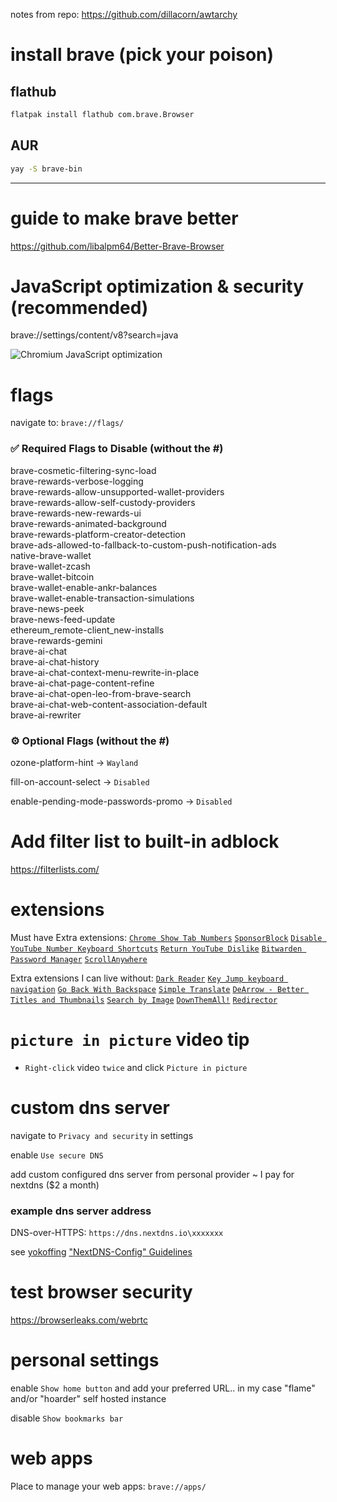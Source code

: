 notes from repo: https://github.com/dillacorn/awtarchy

# install brave (pick your poison)
## flathub
```sh
flatpak install flathub com.brave.Browser
```
## AUR
```sh
yay -S brave-bin
```
---

# guide to make brave better
https://github.com/libalpm64/Better-Brave-Browser

# JavaScript optimization & security (recommended)

brave://settings/content/v8?search=java

![Chromium JavaScript optimization](https://raw.githubusercontent.com/dillacorn/arch-hypr-dots/main/browser_notes/chromium_javascript_optimization.png)

# flags

navigate to: `brave://flags/`

### ✅ Required Flags to Disable (without the #)

brave-cosmetic-filtering-sync-load  
brave-rewards-verbose-logging  
brave-rewards-allow-unsupported-wallet-providers  
brave-rewards-allow-self-custody-providers  
brave-rewards-new-rewards-ui  
brave-rewards-animated-background  
brave-rewards-platform-creator-detection  
brave-ads-allowed-to-fallback-to-custom-push-notification-ads  
native-brave-wallet  
brave-wallet-zcash  
brave-wallet-bitcoin  
brave-wallet-enable-ankr-balances  
brave-wallet-enable-transaction-simulations  
brave-news-peek  
brave-news-feed-update  
ethereum_remote-client_new-installs  
brave-rewards-gemini  
brave-ai-chat  
brave-ai-chat-history  
brave-ai-chat-context-menu-rewrite-in-place  
brave-ai-chat-page-content-refine  
brave-ai-chat-open-leo-from-brave-search  
brave-ai-chat-web-content-association-default  
brave-ai-rewriter

### ⚙️ Optional Flags (without the #)

ozone-platform-hint → `Wayland`

fill-on-account-select → `Disabled`

enable-pending-mode-passwords-promo → `Disabled`

# Add filter list to built-in adblock
https://filterlists.com/

# extensions

Must have Extra extensions:
[`Chrome Show Tab Numbers`](https://chromewebstore.google.com/detail/chrome-show-tab-numbers/pflnpcinjbcfefgbejjfanemlgcfjbna)
[`SponsorBlock`](https://chromewebstore.google.com/detail/sponsorblock-for-youtube/mnjggcdmjocbbbhaepdhchncahnbgone)
[`Disable YouTube Number Keyboard Shortcuts`](https://chromewebstore.google.com/detail/disable-youtube-number-ke/lajiknjoinemadijnpdnjjdmpmpigmge)
[`Return YouTube Dislike`](https://chromewebstore.google.com/detail/return-youtube-dislike/gebbhagfogifgggkldgodflihgfeippi)
[`Bitwarden Password Manager`](https://chromewebstore.google.com/detail/bitwarden-password-manage/nngceckbapebfimnlniiiahkandclblb)
[`ScrollAnywhere`](https://chromewebstore.google.com/detail/scrollanywhere/jehmdpemhgfgjblpkilmeoafmkhbckhi)

Extra extensions I can live without:
[`Dark Reader`](https://chromewebstore.google.com/detail/dark-reader/eimadpbcbfnmbkopoojfekhnkhdbieeh)
[`Key Jump keyboard navigation`](https://chromewebstore.google.com/detail/key-jump-keyboard-navigat/afdjhbmagopjlalgcjfclkgobaafamck)
[`Go Back With Backspace`](https://chromewebstore.google.com/detail/go-back-with-backspace/eekailopagacbcdloonjhbiecobagjci)
[`Simple Translate`](https://chromewebstore.google.com/detail/simple-translate/ibplnjkanclpjokhdolnendpplpjiace)
[`DeArrow - Better Titles and Thumbnails`](https://chromewebstore.google.com/detail/dearrow-better-titles-and/enamippconapkdmgfgjchkhakpfinmaj)
[`Search by Image`](https://chromewebstore.google.com/detail/search-by-image/cnojnbdhbhnkbcieeekonklommdnndci)
[`DownThemAll!`](https://chromewebstore.google.com/detail/downthemall/nljkibfhlpcnanjgbnlnbjecgicbjkge)
[`Redirector`](https://chromewebstore.google.com/detail/redirector/ocgpenflpmgnfapjedencafcfakcekcd)

# `picture in picture` video tip 
- `Right-click` video `twice` and click `Picture in picture`

# custom dns server

navigate to `Privacy and security` in settings

enable `Use secure DNS`

add custom configured dns server from personal provider ~ I pay for nextdns ($2 a month)
### example dns server address

DNS-over-HTTPS: `https://dns.nextdns.io\xxxxxxx`

see [yokoffing](https://github.com/yokoffing) ["NextDNS-Config" Guidelines](https://github.com/yokoffing/NextDNS-Config?tab=readme-ov-file)

# test browser security
https://browserleaks.com/webrtc

# personal settings

enable `Show home button` and add your preferred URL.. in my case "flame" and/or "hoarder" self hosted instance

disable `Show bookmarks bar`

# web apps

Place to manage your web apps: `brave://apps/`
